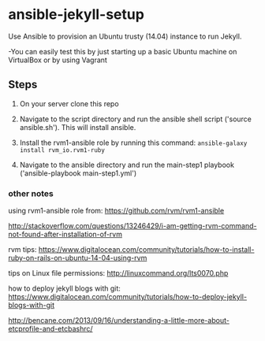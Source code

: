 # ansible-jekyll-setup

Use Ansible to provision an Ubuntu trusty (14.04) instance to run Jekyll.

-You can easily test this by just starting up a basic Ubuntu machine on VirtualBox or by using Vagrant

## Steps

1. On your server clone this repo

2. Navigate to the script directory and run the ansible shell script ('source ansible.sh'). This will install ansible.

3. Install the rvm1-ansible role by running this command: ```ansible-galaxy install rvm_io.rvm1-ruby```

4. Navigate to the ansible directory and run the main-step1 playbook ('ansible-playbook main-step1.yml')


### other notes

using rvm1-ansible role from:  https://github.com/rvm/rvm1-ansible

http://stackoverflow.com/questions/13246429/i-am-getting-rvm-command-not-found-after-installation-of-rvm

rvm tips: https://www.digitalocean.com/community/tutorials/how-to-install-ruby-on-rails-on-ubuntu-14-04-using-rvm

tips on Linux file permissions: http://linuxcommand.org/lts0070.php

how to deploy jekyll blogs with git: https://www.digitalocean.com/community/tutorials/how-to-deploy-jekyll-blogs-with-git

http://bencane.com/2013/09/16/understanding-a-little-more-about-etcprofile-and-etcbashrc/
